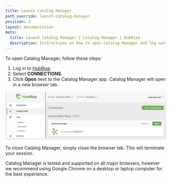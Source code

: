 ```yaml
---
title: Launch Catalog Manager
path_override: launch-catalog-manager
position: 3
layout: documentation
meta:
  title: Launch Catalog Manager | Catalog Manager | HubRise
  description: Instructions on how to open Catalog Manager and log out from it. Synchronise catalogs between your EPOS and your other apps.
---
```


To open Catalog Manager, follow these steps:

1. Log in to [HubRise](https://manager.hubrise.com).
1. Select **CONNECTIONS**.
1. Click **Open** next to the Catalog Manager app. Catalog Manager will open in a new browser tab.

![Catalog Manager Connections](./images/008-2x-connections.png)

To close Catalog Manager, simply close the browser tab. This will terminate your session.

Catalog Manager is tested and supported on all major browsers, however we recommend using Google Chrome on a desktop or laptop computer for the best experience.
